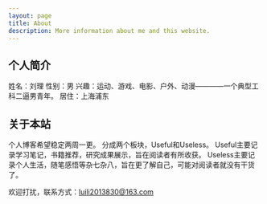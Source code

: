 ```yaml
---
layout: page
title: About
description: More information about me and this website.
---
```

## 个人简介
姓名：刘理
性别：男
兴趣：运动、游戏、电影、户外、动漫————一个典型工科二逼男青年。
居住：上海浦东
## 关于本站
个人博客希望稳定两周一更。
分成两个板块，Useful和Useless。
Useful主要记录学习笔记，书籍推荐，研究成果展示，旨在阅读者有所收获。
Useless主要记录个人生活，随笔感悟等杂七杂八，旨在更了解自己，可能对阅读者就没有干货了。

欢迎打扰，联系方式：luili2013830@163.com
